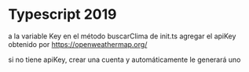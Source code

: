 # Typescript 2019

a la variable Key en el método buscarClima de init.ts
agregar el apiKey obtenido por https://openweathermap.org/

si no tiene apiKey, crear una cuenta y automáticamente le generará uno 